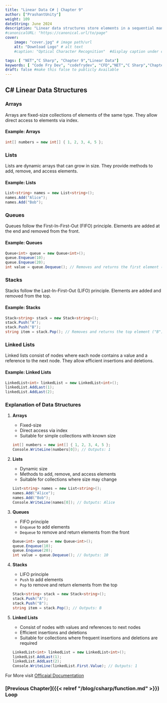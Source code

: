 ```yaml
---
title: "Linear Data C# | Chapter 9"
author: ["PrashantUnity"]
weight: 109
dateString: June 2024  
description: "Linear data structures store elements in a sequential manner and provide various ways to access, add, or remove elements. C# offers several built-in linear data structures, including arrays, lists, queues, stacks, and linked lists."
#canonicalURL: "https://canonical.url/to/page"
cover:
    image: "cover.jpg" # image path/url
    alt: "Download Logo" # alt text
    #caption: "Optical Character Recognition"  #display caption under cover 

tags: [ "NET","C Sharp", "Chapter 9","Linear Data"]
keywords: [ "Code Fry Dev", "codefrydev", "CFD","NET","C Sharp","Chapter 9","Linear Data"]
draft: false #make this false to publicly Available
---
```


## C# Linear Data Structures

### Arrays

Arrays are fixed-size collections of elements of the same type. They allow direct access to elements via index.

#### Example: Arrays

```csharp
int[] numbers = new int[] { 1, 2, 3, 4, 5 };
```

### Lists

Lists are dynamic arrays that can grow in size. They provide methods to add, remove, and access elements.

#### Example: Lists

```csharp
List<string> names = new List<string>();
names.Add("Alice");
names.Add("Bob");
```

### Queues

Queues follow the First-In-First-Out (FIFO) principle. Elements are added at the end and removed from the front.

#### Example: Queues

```csharp
Queue<int> queue = new Queue<int>();
queue.Enqueue(10);
queue.Enqueue(20);
int value = queue.Dequeue(); // Removes and returns the first element (10)
```

### Stacks

Stacks follow the Last-In-First-Out (LIFO) principle. Elements are added and removed from the top.

#### Example: Stacks

```csharp
Stack<string> stack = new Stack<string>();
stack.Push("A");
stack.Push("B");
string item = stack.Pop(); // Removes and returns the top element ("B")
```

### Linked Lists

Linked lists consist of nodes where each node contains a value and a reference to the next node. They allow efficient insertions and deletions.

#### Example: Linked Lists

```csharp
LinkedList<int> linkedList = new LinkedList<int>();
linkedList.AddLast(1);
linkedList.AddLast(2);
```

### Explanation of Data Structures

1. **Arrays**
    - Fixed-size
    - Direct access via index
    - Suitable for simple collections with known size

    ```csharp
    int[] numbers = new int[] { 1, 2, 3, 4, 5 };
    Console.WriteLine(numbers[0]); // Outputs: 1
    ```

2. **Lists**
    - Dynamic size
    - Methods to add, remove, and access elements
    - Suitable for collections where size may change

    ```csharp
    List<string> names = new List<string>();
    names.Add("Alice");
    names.Add("Bob");
    Console.WriteLine(names[0]); // Outputs: Alice
    ```

3. **Queues**
    - FIFO principle
    - `Enqueue` to add elements
    - `Dequeue` to remove and return elements from the front

    ```csharp
    Queue<int> queue = new Queue<int>();
    queue.Enqueue(10);
    queue.Enqueue(20);
    int value = queue.Dequeue(); // Outputs: 10
    ```

4. **Stacks**
    - LIFO principle
    - `Push` to add elements
    - `Pop` to remove and return elements from the top

    ```csharp
    Stack<string> stack = new Stack<string>();
    stack.Push("A");
    stack.Push("B");
    string item = stack.Pop(); // Outputs: B
    ```

5. **Linked Lists**
    - Consist of nodes with values and references to next nodes
    - Efficient insertions and deletions
    - Suitable for collections where frequent insertions and deletions are required

    ```csharp
    LinkedList<int> linkedList = new LinkedList<int>();
    linkedList.AddLast(1);
    linkedList.AddLast(2);
    Console.WriteLine(linkedList.First.Value); // Outputs: 1
    ```
For More visit [Officaial Documentation](https://learn.microsoft.com/en-us/dotnet/standard/collections/)

### [Previous Chapter]({{< relref "/blog/csharp/function.md" >}}) Loop 
